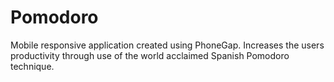 # Pomodoro
Mobile responsive application created using PhoneGap. Increases the users productivity through use of the world acclaimed Spanish Pomodoro technique.

